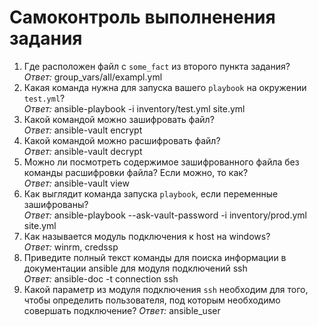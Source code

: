 # Самоконтроль выполненения задания

1. Где расположен файл с `some_fact` из второго пункта задания?  
*Ответ:* group_vars/all/exampl.yml  
2. Какая команда нужна для запуска вашего `playbook` на окружении `test.yml`?  
*Ответ:* ansible-playbook -i inventory/test.yml site.yml  
3. Какой командой можно зашифровать файл?  
*Ответ:* ansible-vault encrypt <path>
4. Какой командой можно расшифровать файл?  
*Ответ:* ansible-vault decrypt <path>
5. Можно ли посмотреть содержимое зашифрованного файла без команды расшифровки файла? Если можно, то как?  
*Ответ:* ansible-vault view
6. Как выглядит команда запуска `playbook`, если переменные зашифрованы?  
*Ответ:* ansible-playbook --ask-vault-password  -i inventory/prod.yml site.yml
7. Как называется модуль подключения к host на windows?  
*Ответ:* winrm, credssp
8. Приведите полный текст команды для поиска информации в документации ansible для модуля подключений ssh  
*Ответ:* ansible-doc -t connection ssh
9. Какой параметр из модуля подключения `ssh` необходим для того, чтобы определить пользователя, под которым необходимо совершать подключение?
*Ответ:* ansible_user
